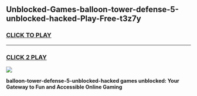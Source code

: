 
## Unblocked-Games-balloon-tower-defense-5-unblocked-hacked-Play-Free-t3z7y
<h3>
<a href="https://premium76.site?title=balloon-tower-defense-5-unblocked-hacked&ref=20M">CLICK TO PLAY</a></h3>
<hr>

<h3>
<a href="https://premium76.site?title=balloon-tower-defense-5-unblocked-hacked&ref=20M">CLICK 2 PLAY</a>
  
</h3>

<a href="https://premium76.site?title=balloon-tower-defense-5-unblocked-hacked&ref=19M"><img src="https://clearcache.store/games.png"></a>


**balloon-tower-defense-5-unblocked-hacked games unblocked: Your Gateway to Fun and Accessible Online Gaming**
